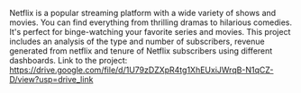 Netflix is a popular streaming platform with a wide variety of shows and movies. You can find everything from thrilling dramas to hilarious comedies. It's perfect for binge-watching your favorite series and movies.
This project includes an analysis of the type and number of subscribers, revenue generated from netflix and tenure of Netflix subscribers using different dashboards.
Link to the project: https://drive.google.com/file/d/1U79zDZXpR4tg1XhEUxiJWrqB-N1qCZ-D/view?usp=drive_link
